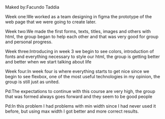 Maked by:Facundo Taddia

Week one:We worked as a team designing in figma the prototype of the web page that we were going to create later.

Week two:We made the first forms, texts, titles, images and others with html, the group began to help each other and that was very good for group and personal progress.

Week three:Introducing in week 3 we begin to see colors, introduction of fonts and everything necessary to style our html, the group is getting better and better when we start talking about life

Week four:In week four is where everything starts to get nice since we begin to see flexbox, one of the most useful technologies in my opinion, the group is still just as united.

Pd:The expectations to continue with this course are very high, the group that was formed always goes forward and they seem to be good people

Pd:In this problem I had problems with min width since I had never used it before, but using max width I got better and more correct results.
